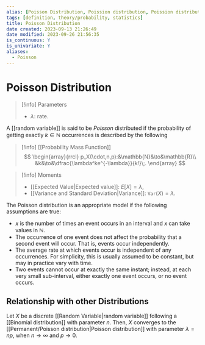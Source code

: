```yaml
---
alias: [Poisson Distribution, Poission distribution, Poission distributions]
tags: [definition, theory/probability, statistics]
title: Poisson Distribution
date created: 2023-09-13 21:26:49
date modified: 2023-09-26 21:56:35
is_continuous: Y
is_univariate: Y
aliases:
  - Poisson
---
```


# Poisson Distribution

> [!info] Parameters
> - $\lambda$: rate.

A [[random variable]] is said to be _Poisson_ distributed if the probability of getting exactly $k\in\mathbb{N}$ occurrences is described by the following

> [!info] [[Probability Mass Function]]
> $$
> \begin{array}{rrcl}
> p_X(\cdot,n,p):&\mathbb{N}&\to&\mathbb{R}\\
> &k&\to&\dfrac{\lambda^ke^{-\lambda}}{k!}\;.
> \end{array}
> $$

> [!info] Moments
> - [[Expected Value|Expected value]]: $E[X]=\lambda$,
> - [[Variance and Standard Deviation|Variance]]: $\texttt{Var}(X)=\lambda$.

The Poisson distribution is an appropriate model if the following assumptions are true:

- $x$ is the number of times an event occurs in an interval and $x$ can take values in $\mathbb{N}$.
- The occurrence of one event does not affect the probability that a second event will occur. That is, events occur independently.
- The average rate at which events occur is independent of any occurrences. For simplicity, this is usually assumed to be constant, but may in practice vary with time.
- Two events cannot occur at exactly the same instant; instead, at each very small sub-interval, either exactly one event occurs, or no event occurs.

## Relationship with other Distributions

Let $X$ be a discrete [[Random Variable|random variable]] following a [[Binomial distribution]] with parameter $n$. Then, $X$ converges to the [[Permanent/Poisson distribution|Poisson distribution]] with parameter $\lambda=np$, when $n\to\infty$ and $p\to0$.